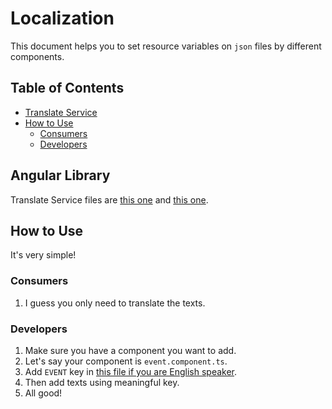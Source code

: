 # Localization
This document helps you to set resource variables on `json` files by different components.

## Table of Contents
- [Translate Service](#translate-service)
- [How to Use](#how-to-use)
    - [Consumers](#consumers)
    - [Developers](#developers)

## Angular Library
Translate Service files are [this one](../Spa/ClientApp/src/app/services/translate.service.ts) and [this one](../Spa/ClientApp/src/app/pipes/translate.pipe.ts).

## How to Use
It's very simple!
### Consumers
1. I guess you only need to translate the texts.

### Developers
1. Make sure you have a component you want to add.
2. Let's say your component is `event.component.ts`.
3. Add `EVENT` key in [this file if you are English speaker](../Spa/ClientApp/src/assets/i18n/en.json).
4. Then add texts using meaningful key.
4. All good!